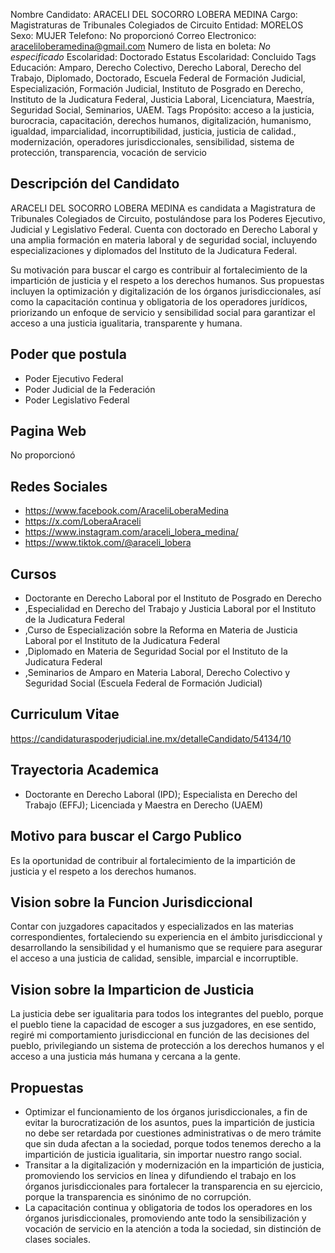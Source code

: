 Nombre Candidato: ARACELI DEL SOCORRO LOBERA MEDINA
Cargo: Magistraturas de Tribunales Colegiados de Circuito
Entidad: MORELOS
Sexo: MUJER
Telefono: No proporcionó
Correo Electronico: araceliloberamedina@gmail.com
Numero de lista en boleta: *No especificado*
Escolaridad: Doctorado
Estatus Escolaridad: Concluido
Tags Educación: Amparo, Derecho Colectivo, Derecho Laboral, Derecho del Trabajo, Diplomado, Doctorado, Escuela Federal de Formación Judicial, Especialización, Formación Judicial, Instituto de Posgrado en Derecho, Instituto de la Judicatura Federal, Justicia Laboral, Licenciatura, Maestría, Seguridad Social, Seminarios, UAEM.
Tags Propósito: acceso a la justicia, burocracia, capacitación, derechos humanos, digitalización, humanismo, igualdad, imparcialidad, incorruptibilidad, justicia, justicia de calidad., modernización, operadores jurisdiccionales, sensibilidad, sistema de protección, transparencia, vocación de servicio


## Descripción del Candidato 

ARACELI DEL SOCORRO LOBERA MEDINA es candidata a Magistratura de Tribunales Colegiados de Circuito, postulándose para los Poderes Ejecutivo, Judicial y Legislativo Federal. Cuenta con doctorado en Derecho Laboral y una amplia formación en materia laboral y de seguridad social, incluyendo especializaciones y diplomados del Instituto de la Judicatura Federal.

Su motivación para buscar el cargo es contribuir al fortalecimiento de la impartición de justicia y el respeto a los derechos humanos. Sus propuestas incluyen la optimización y digitalización de los órganos jurisdiccionales, así como la capacitación continua y obligatoria de los operadores jurídicos, priorizando un enfoque de servicio y sensibilidad social para garantizar el acceso a una justicia igualitaria, transparente y humana.


## Poder que postula

- Poder Ejecutivo Federal
- Poder Judicial de la Federación
- Poder Legislativo Federal


## Pagina Web

No proporcionó


## Redes Sociales

- https://www.facebook.com/AraceliLoberaMedina
- https://x.com/LoberaAraceli
- https://www.instagram.com/araceli_lobera_medina/
- https://www.tiktok.com/@araceli_lobera


## Cursos

- Doctorante en Derecho Laboral por el Instituto de Posgrado en Derecho
- ,Especialidad en Derecho del Trabajo y Justicia Laboral por el Instituto de la Judicatura Federal
- ,Curso de Especialización sobre la Reforma en Materia de Justicia Laboral por el Instituto de la Judicatura Federal
- ,Diplomado en Materia de Seguridad Social por el Instituto de la Judicatura Federal
- ,Seminarios de Amparo en Materia Laboral, Derecho Colectivo y Seguridad Social (Escuela Federal de Formación Judicial)


## Curriculum Vitae

https://candidaturaspoderjudicial.ine.mx/detalleCandidato/54134/10


## Trayectoria Academica

- Doctorante en Derecho Laboral (IPD); Especialista en Derecho del Trabajo (EFFJ); Licenciada y Maestra en Derecho (UAEM)


## Motivo para buscar el Cargo Publico

Es la oportunidad de contribuir al fortalecimiento de la impartición de justicia y el respeto a los derechos humanos.


## Vision sobre la Funcion Jurisdiccional

Contar con juzgadores capacitados y especializados en las materias correspondientes, fortaleciendo su experiencia en el ámbito jurisdiccional y desarrollando la sensibilidad y el humanismo que se requiere para asegurar el acceso a una justicia de calidad, sensible, imparcial e incorruptible.


## Vision sobre la Imparticion de Justicia

La justicia debe ser igualitaria para todos los integrantes del pueblo, porque el pueblo tiene la capacidad de escoger a sus juzgadores, en ese sentido, regiré mi comportamiento jurisdiccional en función de las decisiones del pueblo, privilegiando un sistema de protección a los derechos humanos y el acceso a una justicia más humana y cercana a la gente.


## Propuestas

- Optimizar el funcionamiento de los órganos jurisdiccionales, a fin de evitar la burocratización de los asuntos, pues la impartición de justicia no debe ser retardada por cuestiones administrativas o de mero trámite que sin duda afectan a la sociedad, porque todos tenemos derecho a la impartición de justicia igualitaria, sin importar nuestro rango social.
- Transitar a la digitalización y modernización en la impartición de justicia, promoviendo los servicios en línea y difundiendo el trabajo en los órganos jurisdiccionales para fortalecer la transparencia en su ejercicio, porque la transparencia es sinónimo de no corrupción.
- La capacitación continua y obligatoria de todos los operadores en los órganos jurisdiccionales, promoviendo ante todo la sensibilización y vocación de servicio en la atención a toda la sociedad, sin distinción de clases sociales.

